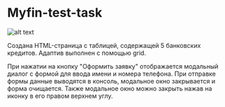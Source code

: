 # Myfin-test-task

![alt text](https://mary352.github.io/Myfin-test-task/ "Посмотреть на github-pages")

Создана  HTML-страница с таблицей, содержащей 5 банковских кредитов. Адаптив выполнен с помощью grid.

При нажатии на кнопку "Оформить заявку" отображается модальный диалог с формой для ввода имени и номера телефона. При отправке формы данные выводятся в консоль, модальное окно закрывается и форма очищается. Также модальное окно можно закрыть нажав на иконку в его правом верхнем углу.